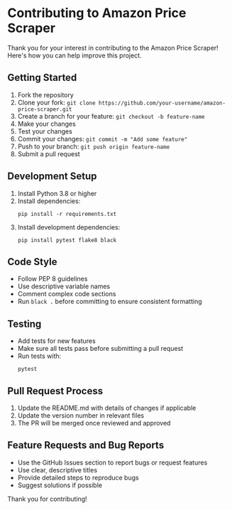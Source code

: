 # Contributing to Amazon Price Scraper

Thank you for your interest in contributing to the Amazon Price Scraper! Here's how you can help improve this project.

## Getting Started

1. Fork the repository
2. Clone your fork: `git clone https://github.com/your-username/amazon-price-scraper.git`
3. Create a branch for your feature: `git checkout -b feature-name`
4. Make your changes
5. Test your changes
6. Commit your changes: `git commit -m "Add some feature"`
7. Push to your branch: `git push origin feature-name`
8. Submit a pull request

## Development Setup

1. Install Python 3.8 or higher
2. Install dependencies:
   ```
   pip install -r requirements.txt
   ```
3. Install development dependencies:
   ```
   pip install pytest flake8 black
   ```

## Code Style

- Follow PEP 8 guidelines
- Use descriptive variable names
- Comment complex code sections
- Run `black .` before committing to ensure consistent formatting

## Testing

- Add tests for new features
- Make sure all tests pass before submitting a pull request
- Run tests with:
  ```
  pytest
  ```

## Pull Request Process

1. Update the README.md with details of changes if applicable
2. Update the version number in relevant files
3. The PR will be merged once reviewed and approved

## Feature Requests and Bug Reports

- Use the GitHub Issues section to report bugs or request features
- Use clear, descriptive titles
- Provide detailed steps to reproduce bugs
- Suggest solutions if possible

Thank you for contributing!
